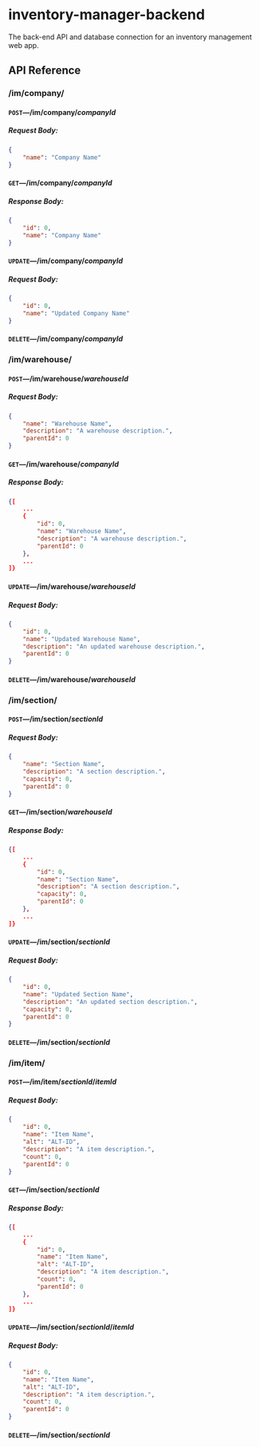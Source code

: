 # inventory-manager-backend
The back-end API and database connection for an inventory management web app.

## API Reference

### /im/company/

#### `POST`—/im/company/*companyId*

##### Request Body:

```json
{
    "name": "Company Name"
}
```

#### `GET`—/im/company/*companyId*

##### Response Body:

```json
{
	"id": 0,
	"name": "Company Name"
}
```



#### `UPDATE`—/im/company/*companyId*

##### Request Body:

```json
{
	"id": 0,
	"name": "Updated Company Name"
}
```



#### `DELETE`—/im/company/*companyId*



### /im/warehouse/

#### `POST`—/im/warehouse/*warehouseId*

##### Request Body:

```json
{
	"name": "Warehouse Name",
	"description": "A warehouse description.",
	"parentId": 0
}
```

#### `GET`—/im/warehouse/*companyId*

##### Response Body:

```json
{[
	...
	{
		"id": 0,
		"name": "Warehouse Name",
		"description": "A warehouse description.",
		"parentId": 0
	},
	...
]}
```



#### `UPDATE`—/im/warehouse/*warehouseId*

##### Request Body:

```json
{
	"id": 0,
	"name": "Updated Warehouse Name",
	"description": "An updated warehouse description.",
	"parentId": 0
}
```



#### `DELETE`—/im/warehouse/*warehouseId*



### /im/section/

#### `POST`—/im/section/*sectionId*

##### Request Body:

```json
{
	"name": "Section Name",
	"description": "A section description.",
    "capacity": 0,
	"parentId": 0
}
```

#### `GET`—/im/section/*warehouseId*

##### Response Body:

```json
{[
	...
	{
		"id": 0,
		"name": "Section Name",
		"description": "A section description.",
		"capacity": 0,
		"parentId": 0
	},
	...
]}
```



#### `UPDATE`—/im/section/*sectionId*

##### Request Body:

```json
{
	"id": 0,
	"name": "Updated Section Name",
	"description": "An updated section description.",
	"capacity": 0,
	"parentId": 0
}
```



#### `DELETE`—/im/section/*sectionId*

### /im/item/

#### `POST`—/im/item/*sectionId*/*itemId*

##### Request Body:

```json
{
	"id": 0,
    "name": "Item Name",
    "alt": "ALT-ID",
	"description": "A item description.",
    "count": 0,
	"parentId": 0
}
```

#### `GET`—/im/section/*sectionId*

##### Response Body:

```json
{[
	...
	{
		"id": 0,
		"name": "Item Name",
		"alt": "ALT-ID",
		"description": "A item description.",
		"count": 0,
		"parentId": 0
	},
	...
]}
```



#### `UPDATE`—/im/section/*sectionId*/*itemId*

##### Request Body:

```json
{
	"id": 0,
	"name": "Item Name",
	"alt": "ALT-ID",
	"description": "A item description.",
	"count": 0,
	"parentId": 0
}
```



#### `DELETE`—/im/section/*sectionId*
